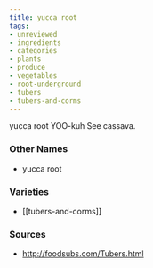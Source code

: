 ```yaml
---
title: yucca root
tags:
- unreviewed
- ingredients
- categories
- plants
- produce
- vegetables
- root-underground
- tubers
- tubers-and-corms
---
```

yucca root YOO-kuh See cassava.

### Other Names

* yucca root

### Varieties

* [[tubers-and-corms]]

### Sources
* http://foodsubs.com/Tubers.html
